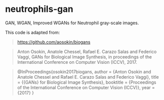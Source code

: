 # neutrophils-gan

GAN, WGAN, Improved WGANs for Neutrophil gray-scale images.

This code is adapted from:

> https://github.com/aosokin/biogans

> Anton Osokin, Anatole Chessel, Rafael E. Carazo Salas and Federico Vaggi, GANs for Biological Image Synthesis, in proceedings of the International Conference on Computer Vision (ICCV), 2017.

> @InProceedings{osokin2017biogans,
author = {Anton Osokin and Anatole Chessel and Rafael E. Carazo Salas and Federico Vaggi},
title = {{GANs} for Biological Image Synthesis},
booktitle = {Proceedings of the International Conference on Computer Vision (ICCV)},
year = {2017} }
